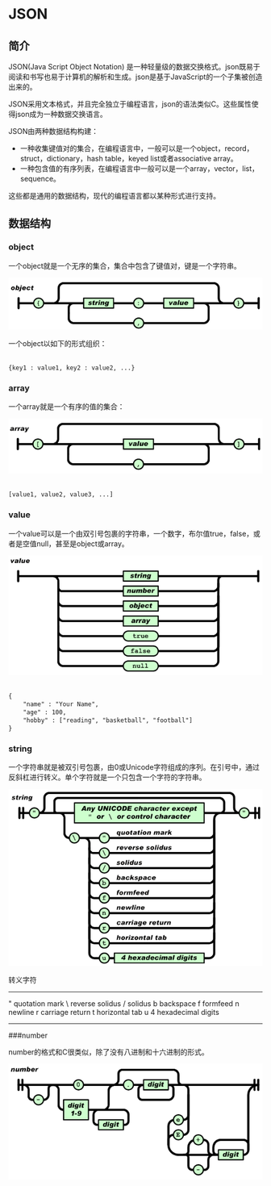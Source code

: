 # JSON

## 简介

JSON(Java Script Object Notation) 是一种轻量级的数据交换格式。json既易于阅读和书写也易于计算机的解析和生成。json是基于JavaScript的一个子集被创造出来的。

JSON采用文本格式，并且完全独立于编程语言，json的语法类似C。这些属性使得json成为一种数据交换语言。

JSON由两种数据结构构建：

* 一种收集键值对的集合，在编程语言中，一般可以是一个object，record，struct，dictionary，hash table，keyed list或者associative array。
* 一种包含值的有序列表，在编程语言中一般可以是一个array，vector，list，sequence。

这些都是通用的数据结构，现代的编程语言都以某种形式进行支持。

## 数据结构

### object

一个object就是一个无序的集合，集合中包含了键值对，键是一个字符串。

![](./image/object.png)

一个object以如下的形式组织：

~~~

{key1 : value1, key2 : value2, ...}

~~~

### array

一个array就是一个有序的值的集合：

![](./image/array.png)

~~~

[value1, value2, value3, ...]

~~~

### value

一个value可以是一个由双引号包裹的字符串，一个数字，布尔值true，false，或者是空值null，甚至是object或array。

![](./image/value.png)

~~~

{
    "name" : "Your Name",
    "age" : 100,
    "hobby" : ["reading", "basketball", "football"]
}

~~~

### string

一个字符串就是被双引号包裹，由0或Unicode字符组成的序列。在引号中，通过反斜杠进行转义。单个字符就是一个只包含一个字符的字符串。

![](./image/string.png)

转义字符

---    ----------------------
"      quotation mark
\\     reverse solidus
/      solidus
b      backspace
f      formfeed
n      newline
r      carriage return
t      horizontal tab
u      4 hexadecimal digits
---    ----------------------

###number

number的格式和C很类似，除了没有八进制和十六进制的形式。

![](./image/number.png)
